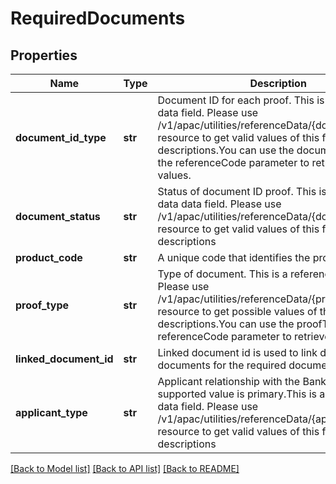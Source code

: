 # RequiredDocuments

## Properties
Name | Type | Description | Notes
------------ | ------------- | ------------- | -------------
**document_id_type** | **str** | Document ID for each proof. This is a reference data field. Please use /v1/apac/utilities/referenceData/{documentIdType} resource to get valid values of this field with descriptions.You can use the documentIdType as the referenceCode parameter to retrieve the values. | [optional] 
**document_status** | **str** | Status of document ID proof. This is a reference data data field. Please use /v1/apac/utilities/referenceData/{documentStatus} resource to get valid values of this field with descriptions | [optional] 
**product_code** | **str** | A unique code that identifies the product | [optional] 
**proof_type** | **str** | Type of document. This is a reference data field. Please use /v1/apac/utilities/referenceData/{proofType} resource to get possible values of this field with descriptions.You can use the proofType as the referenceCode parameter to retrieve the values. | [optional] 
**linked_document_id** | **str** | Linked document id is used to link different documents for the required documents/proof type. | [optional] 
**applicant_type** | **str** | Applicant relationship with the Bank. Currently supported value is primary.This is a reference data data field. Please use /v1/apac/utilities/referenceData/{applicantType} resource to get valid values of this field with descriptions | [optional] 

[[Back to Model list]](../README.md#documentation-for-models) [[Back to API list]](../README.md#documentation-for-api-endpoints) [[Back to README]](../README.md)

